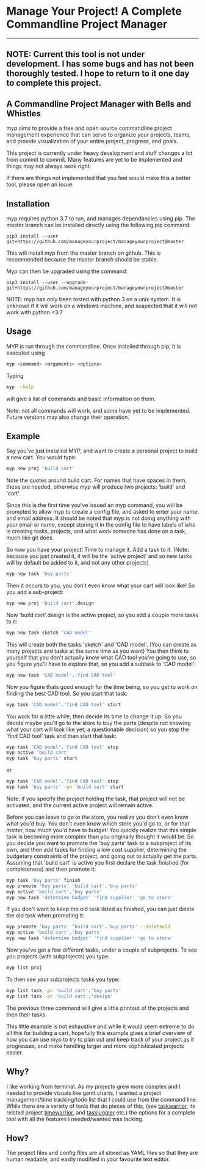 # Manage Your Project! A Complete Commandline Project Manager
---

NOTE: Current this tool is not under development. I has some bugs and has not been thoroughly tested. I hope to return to it one day to complete this project.
---
## A Commandline Project Manager with Bells and Whistles
myp aims to provide a free and open source commandline project management experience that can serve to organize your projects, teams, and provide visualization of your entire project, progress, and goals.

This project is currently under heavy development and stuff changes a lot from commit to commit. Many features are yet to be implemented and things may not always work right.

If there are things not implemented that you feel would make this a better tool, please open an issue.

## Installation
myp requires python 3.7 to run, and manages dependancies using pip. The master branch can be installed directly using the following pip command:

```
pip3 install --user git+https://github.com/manageyourproject/manageyourproject@master
```

This will install myp from the master branch on github. This is recommended because the master branch should be stable. 

Myp can then be upgraded using the command:
```
pip3 install --user --upgrade git+https://github.com/manageyourproject/manageyourproject@master
```

NOTE: myp has only been tested with python 3 on a unix system. It is unknown if it will work on a windows machine, and suspected that it will not work with python <3.7

## Usage
MYP is run through the commandline. Once installed through pip, it is executed using 
```bash
myp <command> <arguments> <options>
```
Typing 
```bash
myp --help
```
will give a list of commands and basic information on them. 

Note: not all commands will work, and some have yet to be implemented. Future versions may also change their operation.

## Example
Say you've just installed MYP, and want to create a personal project to build a new cart. You would type:
```bash
myp new proj 'build cart'
```
Note the quotes around build cart. For names that have spaces in them, these are needed, otherwise myp will produce two projects: 'build' and 'cart'.

Since this is the first time you've issued an myp command, you will be prompted to allow myp to create a config file, and asked to enter your name and email address. It should be noted that myp is not doing anything with your email or name, except storing it in the config file to have labels of who is creating tasks, projects, and what work someone has done on a task, much like git does.

So now you have your project! Time to manage it. 
Add a task to it. (Note: because you just created it, it will be the 'active project' and so new tasks will by default be added to it, and not any other projects)
```bash
myp new task 'buy parts'
```
Then it occurs to you, you don't even know what your cart will look like! So you add a sub-project:
```bash
myp new proj 'build cart'.design
```
Now 'build cart'.design is the active project, so you add a couple more tasks to it:
```bash
myp new task sketch 'CAD model'
```
This will create both the tasks 'sketch' and 'CAD model'. (You can create as many projects and tasks at the same time as you want)
You then think to yourself that you don't actually know what CAD tool you're going to use, so you figure you'll have to explore that, so you add a subtask to 'CAD model':
```bash
myp new task 'CAD model'.'find CAD tool'
```
Now you figure thats good enough for the time being, so you get to work on finding the best CAD tool. So you start that task:
```bash
myp task 'CAD model'.'find CAD tool' start
```
You work for a little while, then decide its time to change it up. So you decide maybe you'll go to the store to buy the parts (despite not knowing what your cart will look like yet; a questionable decision) so you stop the 'find CAD tool' task and then start that task:
```bash
myp task 'CAD model'.'find CAD tool' stop
myp active 'build cart'
myp task 'buy parts' start
```
or
```bash
myp task 'CAD model'.'find CAD tool' stop
myp task 'buy parts' -pn 'build cart' start
```
Note: if you specify the project holding the task, that project will not be activated, and the current active project will remain active.

Before you can leave to go to the store, you realize you don't even know what you'd buy. You don't even know which store you'd go to, or for that matter, how much you'd have to budget! You quickly realize that this simple task is becoming more complex than you originally thought it would be. So you decide you want to promote the 'buy parts' task to a subproject of its own, and then add tasks for finding a low cost supplier, determining the budgetary constraints of the project, and going out to actually get the parts. Assuming that 'build cart' is active you first declare the task finished (for completeness) and then promote it:
```bash
myp task 'buy parts' finish
myp promote 'buy parts' 'build cart'.'buy parts'
myp active 'build cart'.'buy parts'
myp new task 'determine budget' 'find supplier' 'go to store'
```
If you don't want to keep the old task listed as finished, you can just delete the old task when promoting it:
```bash
myp promote 'buy parts' 'build cart'.'buy parts' --deleteold
myp active 'build cart'.'buy parts'
myp new task 'determine budget' 'find supplier' 'go to store'
```
Now you've got a few different tasks, under a couple of subprojects. To see you projects (with subprojects) you type:
```bash
myp list proj
```
To then see your subprojects tasks you type:
```bash
myp list task -pn 'build cart'.'buy parts'
myp list task -pn 'build cart'.'design'
```

The previous three command will give a little printout of the projects and then their tasks.

This little example is not exhaustive and while it would seem extreme to do all this for building a cart, hopefully this example gives a brief overview of how you can use myp to try to plan out and keep track of your project as it progresses, and make handling larger and more sophisticated projects easier.

## Why?
I like working from terminal. As my projects grew more complex and I needed to provide visuals like gantt charts, I wanted a project management/time tracking/todo list that I could use from the command line. While there are a variety of tools that do pieces of this, (see [taskwarrior](https://github.com/GothenbugBitFactory/taskwarrior), its related project [timewarrior](https://github.com/GothenburgBitFactory/timewarrior), and [taskjuggler](https://github.com/taskjuggler/taskjuggler) etc.) the options for a complete tool with all the features I needed/wanted was lacking.

## How?
The project files and config files are all stored as YAML files so that they are human readable, and easily modified in your favourite text editor. 
